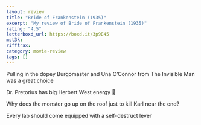 ```yaml
---
layout: review
title: "Bride of Frankenstein (1935)"
excerpt: "My review of Bride of Frankenstein (1935)"
rating: "4.5"
letterboxd_url: https://boxd.it/3p9E45
mst3k:
rifftrax:
category: movie-review
tags: []
---
```


Pulling in the dopey Burgomaster and Una O’Connor from The Invisible Man was a great choice

Dr. Pretorius has big Herbert West energy 🧐

Why does the monster go up on the roof just to kill Karl near the end?

Every lab should come equipped with a self-destruct lever
